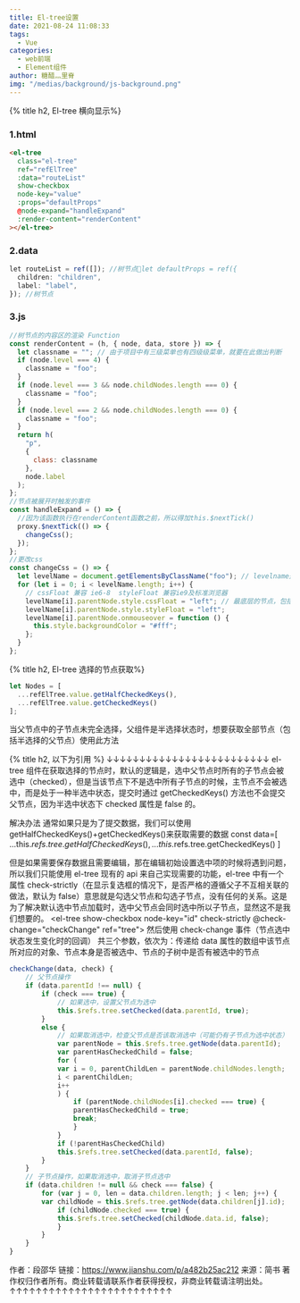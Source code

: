 ```yaml
---
title: El-tree设置
date: 2021-08-24 11:08:33
tags:
  - Vue
categories:
  - web前端
  - Element组件
author: 糖醋灬里脊
img: "/medias/background/js-background.png"
---
```


{% title h2, El-tree 横向显示%}

### 1.html

```html
<el-tree
  class="el-tree"
  ref="refElTree"
  :data="routeList"
  show-checkbox
  node-key="value"
  :props="defaultProps"
  @node-expand="handleExpand"
  :render-content="renderContent"
></el-tree>
```

### 2.data

```js
let routeList = ref([]); //树节点let defaultProps = ref({
  children: "children",
  label: "label",
}); //树节点
```

### 3.js

```js
//树节点的内容区的渲染 Function
const renderContent = (h, { node, data, store }) => {
  let classname = ""; // 由于项目中有三级菜单也有四级级菜单，就要在此做出判断
  if (node.level === 4) {
    classname = "foo";
  }
  if (node.level === 3 && node.childNodes.length === 0) {
    classname = "foo";
  }
  if (node.level === 2 && node.childNodes.length === 0) {
    classname = "foo";
  }
  return h(
    "p",
    {
      class: classname
    },
    node.label
  );
};
//节点被展开时触发的事件
const handleExpand = () => {
  //因为该函数执行在renderContent函数之前，所以得加this.$nextTick()
  proxy.$nextTick(() => {
    changeCss();
  });
};
//更改css
const changeCss = () => {
  let levelName = document.getElementsByClassName("foo"); // levelname是上面的最底层节点的名字
  for (let i = 0; i < levelName.length; i++) {
    // cssFloat 兼容 ie6-8  styleFloat 兼容ie9及标准浏览器
    levelName[i].parentNode.style.cssFloat = "left"; // 最底层的节点，包括多选框和名字都让他左浮动
    levelName[i].parentNode.style.styleFloat = "left";
    levelName[i].parentNode.onmouseover = function () {
      this.style.backgroundColor = "#fff";
    };
  }
};
```

{% title h2, El-tree 选择的节点获取%}

```js
let Nodes = [
  ...refElTree.value.getHalfCheckedKeys(),
  ...refElTree.value.getCheckedKeys()
];
```

当父节点中的子节点未完全选择，父组件是半选择状态时，想要获取全部节点（包括半选择的父节点）使用此方法

{% title h2, 以下为引用 %}
↓↓↓↓↓↓↓↓↓↓↓↓↓↓↓↓↓↓↓↓↓↓↓↓↓
el-tree 组件在获取选择的节点时，默认的逻辑是，选中父节点时所有的子节点会被选中（checked），但是当该节点下不是选中所有子节点的时候，主节点不会被选中，而是处于一种半选中状态，提交时通过 getCheckedKeys() 方法也不会提交父节点，因为半选中状态下 checked 属性是 false 的。

解决办法
通常如果只是为了提交数据，我们可以使用 getHalfCheckedKeys()+getCheckedKeys()来获取需要的数据
const data=[
...this.$refs.tree.getHalfCheckedKeys(),
...this.$refs.tree.getCheckedKeys()
]

但是如果需要保存数据且需要编辑，那在编辑初始设置选中项的时候将遇到问题，所以我们只能使用 el-tree 现有的 api 来自己实现需要的功能，el-tree 中有一个属性 check-strictly（在显示复选框的情况下，是否严格的遵循父子不互相关联的做法，默认为 false）意思就是勾选父节点和勾选子节点，没有任何的关系。这是为了解决默认选中节点加载时，选中父节点会同时选中所以子节点，显然这不是我们想要的。
<el-tree
show-checkbox
node-key="id"
check-strictly
@check-change="checkChange"
ref="tree">
</el-tree>
然后使用 check-change 事件（节点选中状态发生变化时的回调）
共三个参数，依次为：传递给 data 属性的数组中该节点所对应的对象、节点本身是否被选中、节点的子树中是否有被选中的节点

```js
checkChange(data, check) {
    // 父节点操作
    if (data.parentId !== null) {
        if (check === true) {
            // 如果选中，设置父节点为选中
            this.$refs.tree.setChecked(data.parentId, true);
        }
        else {
            // 如果取消选中，检查父节点是否该取消选中（可能仍有子节点为选中状态）
            var parentNode = this.$refs.tree.getNode(data.parentId);
            var parentHasCheckedChild = false;
            for (
            var i = 0, parentChildLen = parentNode.childNodes.length;
            i < parentChildLen;
            i++
            ) {
                if (parentNode.childNodes[i].checked === true) {
                parentHasCheckedChild = true;
                break;
                }
            }
            if (!parentHasCheckedChild)
            this.$refs.tree.setChecked(data.parentId, false);
        }
    }
    // 子节点操作，如果取消选中，取消子节点选中
    if (data.children != null && check === false) {
        for (var j = 0, len = data.children.length; j < len; j++) {
        var childNode = this.$refs.tree.getNode(data.children[j].id);
            if (childNode.checked === true) {
            this.$refs.tree.setChecked(childNode.data.id, false);
            }
        }
    }
}
```

作者：段邵华
链接：https://www.jianshu.com/p/a482b25ac212
来源：简书
著作权归作者所有。商业转载请联系作者获得授权，非商业转载请注明出处。
↑↑↑↑↑↑↑↑↑↑↑↑↑↑↑↑↑↑↑↑↑↑↑↑↑
